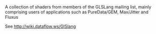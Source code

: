 A collection of shaders from members of the GLSLang mailing list, mainly comprising users of applications such as PureData/GEM, Max/Jitter and Fluxus

See http://wiki.dataflow.ws/GlSlang

